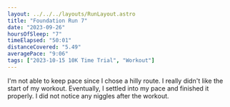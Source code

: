 ```yaml
---
layout: ../../../layouts/RunLayout.astro
title: "Foundation Run 7"
date: "2023-09-26"
hoursOfSleep: "7"
timeElapsed: "50:01"
distanceCovered: "5.49"
averagePace: "9:06"
tags: ["2023-10-15 10K Time Trial", "Workout"]
---
```


I'm not able to keep pace since I chose a hilly route. I really didn't like the start of my workout. Eventually, I settled into my pace and finished it properly. I did not notice any niggles after the workout.
